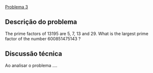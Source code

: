 [Problema 3](https://projecteuler.net/problem=3)

## Descrição do problema
The prime factors of 13195 are 5, 7, 13 and 29.
What is the largest prime factor of the number 600851475143 ?

## Discussão técnica 
Ao analisar o problema .... 
